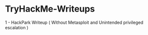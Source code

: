 # TryHackMe-Writeups

 1 - HackPark Writeup ( Without Metasploit and Unintended privileged escalation ) 
 
